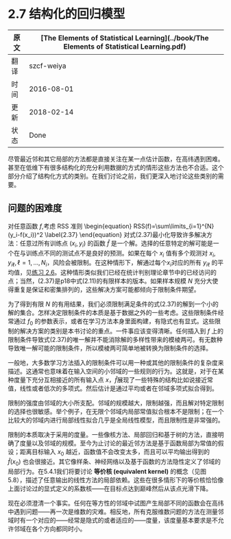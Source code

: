 # 2.7 结构化的回归模型

原文     | [The Elements of Statistical Learning](../book/The Elements of Statistical Learning.pdf)
      ---|---
翻译     | szcf-weiya
时间     | 2016-08-01
更新 | 2018-02-14
状态 | Done

尽管最近邻和其它局部的方法都是直接关注在某一点估计函数，在高纬遇到困难。甚至在低维下有很多结构化的充分利用数据的方式的情形这些方法也不合适。这个部分介绍了结构化方式的类别。在我们讨论之前，我们更深入地讨论这些类别的需要。

## 问题的困难度

对任意函数 $f$,考虑 RSS 准则
\begin{equation}
RSS(f)=\sum\limits_{i=1}^{N}(y_i-f(x_i))^2
\label{2.37}
\end{equation}
对式(2.37)最小化导致许多解决方法：任意过所有训练点 $(x_i,y_i)$ 的函数 $\hat{f}$ 是一个解。选择的任意特定的解可能是一个在与训练点不同的测试点不是良好的预测。如果在每个 $x_i$ 值有多个观测对 $x_i,y_{i\ell},\ell =1,\ldots,N_i$，风险会被限制。在这种情形下，解通过每个$x_i$对应的所有 $y_{i\ell}$ 的平均值，见[练习 2.6](https://github.com/szcf-weiya/ESL-CN/issues/161)。这种情形类似我们已经在统计判别理论章节中的已经访问的点；当然，(2.37)是p18中式(2.11)的有限样本的版本。如果样本规模 $N$ 充分大使得重复是保证和密集排列的，这些解决方案可能都倾向于限制条件期望。

为了得到有限 $N$ 的有用结果，我们必须限制满足条件的式(2.37)的解到一个小的解的集合。怎样决定限制条件的本质是基于数据之外的一些考虑。这些限制条件经常通过 $f_0$ 的参数表示，或者在学习方法本身里面构建，有隐式也有显式。这些限制的解决方案的类别是本书讨论的重点。一件事应该变得清晰。任何插入到 $f$ 上的限制条件导致式(2.37)的唯一解并不能消除解的多样性带来的模棱两可。有无数种导致唯一解可能的限制条件，所以模棱两可简单地被转换为限制条件的选择。

一般地，大多数学习方法插入的限制条件可以用一种或其他的限制条件的复杂度来描述。这通常也意味着在输入空间的小邻域的一些规则的行为。这就是，对于在某种度量下充分互相接近的所有输入点 $x$，$\hat{f}$展现了一些特殊的结构比如说接近常值，线性或者低次的多项式。然后估计是通过平均或者在邻域多项式拟合得到。

限制的强度由邻域的大小所支配。邻域的规模越大，限制越强，而且解对特定限制的选择也很敏感。举个例子，在无限个邻域内局部常值拟合根本不是限制；在一个比较大的邻域内进行局部线性拟合几乎是全局线性模型，而且限制性是非常强的。

限制的本质取决于采用的度量。一些像核方法、局部回归和基于树的方法，直接明确了度量以及邻域的规模。至今为止讨论的最近邻方法是基于函数局部为常值的假设；距离目标输入 $x_0$ 越近，函数值不会改变太多，而且可以平均输出得到的 $\hat{f}(x_0)$ 也会很接近。其它像样条、神经网络以及基于函数的方法隐性定义了邻域的局部行为。在5.4.1我们将要讨论 **等价核 (equivalent kernel)** 的概念（见图5.8），描述了任意输出的线性方法的局部依赖。这些在很多情形下的等价核恰恰像上面讨论过的显式定义的系数核——在目标点达到巅峰然后从该点光滑下降。

现在必须澄清一个事实。任何在等方性的邻域中试图产生局部不同的函数会在高纬中遇到问题——再一次是维数的灾难。相反地，所有克服维数问题的方法在测量邻域时有一个对应的——经常是隐式的或者适应的——度量，该度量基本要求是不允许邻域在各个方向都同时小。
